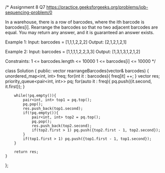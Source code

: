 /*
Assignment 8 Q7
https://practice.geeksforgeeks.org/problems/job-sequencing-problem/0

In a warehouse, there is a row of barcodes, where the ith barcode is barcodes[i].
Rearrange the barcodes so that no two adjacent barcodes are equal. You may return any answer, and it is guaranteed an answer exists.

Example 1:
Input: barcodes = [1,1,1,2,2,2]
Output: [2,1,2,1,2,1]

Example 2:
Input: barcodes = [1,1,1,1,2,2,3,3]
Output: [1,3,1,3,1,2,1,2]
 
Constraints:
1 <= barcodes.length <= 10000
1 <= barcodes[i] <= 10000
*/

class Solution {
public:
    vector<int> rearrangeBarcodes(vector<int>& barcodes) {
        unordered_map<int, int> freq;
        for(int it : barcodes){
            freq[it] ++;
        }
        vector<int> res;
        priority_queue<pair<int, int>> pq;
        for(auto it : freq){
            pq.push({it.second, it.first});
        }

        while(!pq.empty()){
            pair<int, int> top1 = pq.top();
            pq.pop();
            res.push_back(top1.second);
            if(!pq.empty()){
                pair<int, int> top2 = pq.top();
                pq.pop();
                res.push_back(top2.second);
                if(top2.first > 1) pq.push({top2.first - 1, top2.second});
            }
            if(top1.first > 1) pq.push({top1.first - 1, top1.second});
        }

        return res;
    }
};